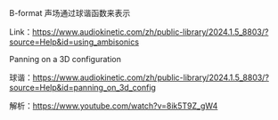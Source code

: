 

B-format 声场通过球谐函数来表示



Link：https://www.audiokinetic.com/zh/public-library/2024.1.5_8803/?source=Help&id=using_ambisonics

Panning on a 3D configuration

球谐：https://www.audiokinetic.com/zh/public-library/2024.1.5_8803/?source=Help&id=panning_on_3d_config

解析：https://www.youtube.com/watch?v=8ik5T9Z_gW4 
